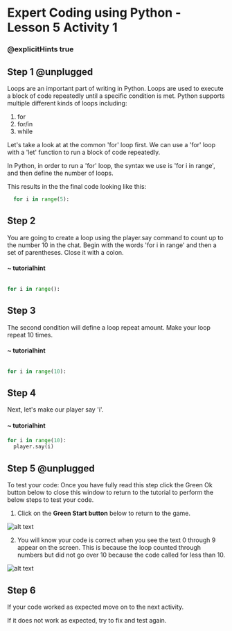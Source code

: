 # Expert Coding using Python - Lesson 5 Activity 1
### @explicitHints true

  

## Step 1 @unplugged

  

Loops are an important part of writing in Python. Loops are used to execute a block of code repeatedly until a specific condition is met. Python supports multiple different kinds of loops including:
1. for
2. for/in
3. while

Let's take a look at at the common 'for' loop first. We can use a 'for' loop with a 'let' function to run a block of code repeatedly. 

In Python, in order to run a 'for' loop, the syntax we use is 'for i in range', and then define the number of loops.

This results in the the final code looking like this:

```python
  for i in range(5):

```

## Step 2

You are going to create a loop using the player.say command to count up to the number 10 in the chat. 
Begin with the words 'for i in range' and then a set of parentheses. Close it with a colon.

  
#### ~ tutorialhint

  

```python

for i in range():


```
 

## Step 3

The second condition will define a loop repeat amount. Make your loop repeat 10 times.

  
#### ~ tutorialhint
  
```python

for i in range(10):

```

## Step 4

Next, let's make our player say 'i'.

#### ~ tutorialhint

  ```python
for i in range(10):
    player.say(i)

```


## Step 5 @unplugged

To test your code:
Once you have fully read this step click the Green Ok button below to close this window to return to the tutorial to perform the below steps to test your code.

1. Click on the **Green Start button** below to return to the game.

  

![alt text](https://expertjs.codingcredentials.com/Lesson1/1.1/1.JPG?raw=true  "Start")

  

2. You will know your code is correct when you see the text 0 through 9 appear on the screen. This is because the loop counted through numbers but did not go over 10 because the code called for less than 10. 

  ![alt text](https://expertjs.codingcredentials.com/Lesson5/5.1/5.1.jpg?raw=true  "code")
  


## Step 6

If your code worked as expected move on to the next activity.
  
If it does not work as expected, try to fix and test again.
